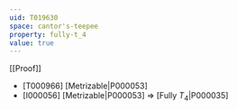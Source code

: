 ```yaml
---
uid: T019630
space: cantor's-teepee
property: fully-t_4
value: true
---
```

[[Proof]]

* [T000966] [Metrizable|P000053]
* [I000056] [Metrizable|P000053] => [Fully $T_4$|P000035]

